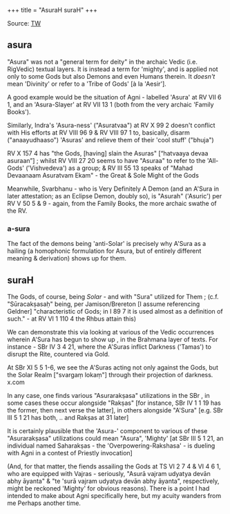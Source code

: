 +++
title = "AsuraH suraH"
+++

Source: [TW](https://en.rattibha.com/thread/1874752025512247733)

## asura
"Asura" was not a "general term for deity" in the archaic Vedic (i.e. RigVedic) textual layers. It is instead a term for 'mighty', and is applied not only to some Gods but also Demons and even Humans therein.  It *doesn't* mean 'Divinity' or refer to a 'Tribe of Gods' [à la 'Aesir'].

A good example would be the situation of Agni - labelled 'Asura' at RV VII 6 1, and an 'Asura-Slayer' at RV VII 13 1 (both from the very archaic 'Family Books').

Similarly, Indra's 'Asura-ness' ("Asuratvaa") at RV X 99 2 doesn't conflict with His efforts at RV VIII 96 9 & RV VIII 97 1 to, basically, disarm ("anaayudhaaso") 'Asuras' and relieve them of their 'cool stuff' ("bhuja") 

RV X 157 4 has "the Gods, [having] slain the Asuras" [“hatvaaya devaa asuraan”] ; whilst RV VIII 27 20 seems to have "Asuraa" to refer to the 'All-Gods' ('Vishvedeva') as a group; & RV III 55 13 speaks of "Mahad Devaanaam Asuratvam Ekam" - the Great & Sole Might of the Gods

Meanwhile, Svarbhanu - who is Very Definitely A Demon (and an A'Sura in later attestation; as an Eclipse Demon, doubly so), is "Asurah" ('Asuric') per RV V 50 5 & 9 - again, from the Family Books, the more archaic swathe of the RV.

### a-sura
The fact of the demons being 'anti-Solar' is precisely why A'Sura as a hailing (a homophonic formulation for Asura, but of entirely different meaning & derivation) shows up for them.

## suraH
The Gods, of course, being *Solar* - and with "Sura" utilized for Them ; (c.f. "Sūracakṣasaḥ" being, per Jamison/Brereton [I assume referencing Geldner] "characteristic of Gods; in I 89 7 it is used almost as a definition of such." - at RV VI 1 110 4 the Rhbus attain this)

We can demonstrate this via looking at various of the Vedic occurrences wherein A'Sura has begun to show up , in the Brahmana layer of texts. For instance - SBr IV 3 4 21, where the A'Suras inflict Darkness ('Tamas') to disrupt the Rite, countered via Gold. 

At SBr XI 5 5 1-6, we see the A'Suras acting not only against the Gods, but the Solar Realm ["svargaṃ lokaṃ"] through their projection of darkness. x.com

In any case, one finds various "Asurarakṣasa" utilizations in the SBr , in some cases these occur alongside "Rakṣas" [for instance, SBr IV 1 1 19 has the former, then next verse the latter], in others alongside "A'Sura" [e.g. SBr III 5 1 21 has both, .. and Rakṣas at 31 later]

It is certainly plausible that the 'Asura-' component to various of these "Asurarakṣasa" utilizations could mean "Asura", 'Mighty' [at SBr III 5 1 21, an individual named Saharakṣas - the 'Overpowering-Rakshasa' - is dueling with Agni in a contest of Priestly invocation]

(And, for that matter, the fiends assailing the Gods at TS VI 2 7 4 & VI 4 6 1, who are equipped with Vajras - seriously, "Asurā vajram udyatya devān abhy āyanta" & "te 'surā vajram udyatya devān abhy āyanta", respectively, might be reckoned 'Mighty' for obvious reasons). There is a point I had intended to make about Agni specifically here, but my acuity wanders from me Perhaps another time.
